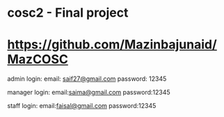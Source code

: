 # cosc2 - Final project

# https://github.com/Mazinbajunaid/MazCOSC


admin login:
email: saif27@gmail.com
password: 12345

manager login:
email:saima@gmail.com
password:12345

staff login:
email:faisal@gmail.com
password:12345